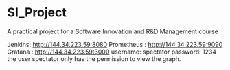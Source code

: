 # SI_Project
A practical project for a Software Innovation and R&amp;D Management course

Jenkins: http://144.34.223.59:8080
Prometheus : http://144.34.223.59:9090
Grafana : http://144.34.223.59:3000
username: spectator
password: 1234
the user spectator only has the permission to view the graph.